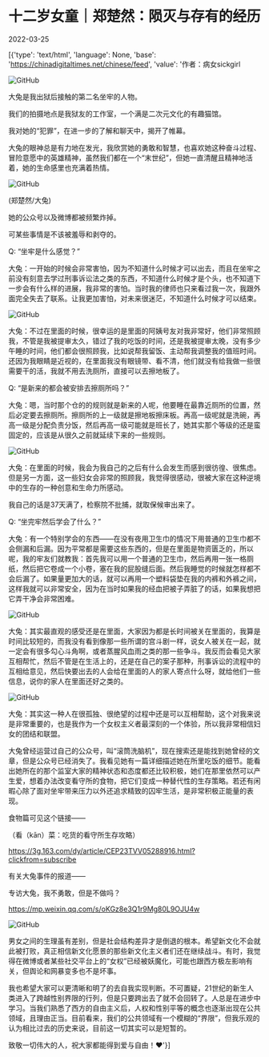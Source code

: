 # 十二岁女童｜郑楚然：陨灭与存有的经历

2022-03-25

[{'type': 'text/html', 'language': None, 'base': 'https://chinadigitaltimes.net/chinese/feed', 'value': '作者：病女sickgirl

![GitHub](https://chinadigitaltimes.net/chinese/files/2022/03/post-678649-623e37a26a4ec.)

大兔是我出狱后接触的第二名坐牢的人物。

我们的拍摄地点是我狱友的工作室，一个满是二次元文化的有趣猫馆。

我对她的“犯罪”，在进一步的了解和聊天中，揭开了帷幕。

大兔的眼神总是有力地在发光，我欣赏她的勇敢和智慧，也喜欢她这种奋斗过程、冒险意愿中的英雄精神，虽然我们都在一个“末世纪”，但她一直清醒且精神地活着，她的生命感里也充满着热情。

![GitHub](https://chinadigitaltimes.net/chinese/files/2022/03/post-678649-623e37a2774e4.)

 (郑楚然/大兔)

她的公众号以及微博都被频繁炸掉。

可某些事情是不该被羞辱和剥夺的。

Q:  “坐牢是什么感觉？”

大兔：一开始的时候会非常害怕，因为不知道什么时候才可以出去，而且在坐牢之前没有刻意去学过刑事诉讼法之类的东西，不知道什么时候才是个头，也不知道下一步会有什么样的进展，我非常的害怕。当时我的律师也只来看过我一次，我跟外面完全失去了联系。让我更加害怕，对未来很迷茫，不知道什么时候才可以结束。

![GitHub](https://chinadigitaltimes.net/chinese/files/2022/03/post-678649-623e37a288f31.)

大兔：不过在里面的时候，很幸运的是里面的阿姨号友对我非常好，他们非常照顾我，不管是我被提审太久，错过了我的吃饭的时间，还是我被提审太晚，没有多少午睡的时间，他们都会很照顾我，比如说帮我留饭、主动帮我调整我的值班时间。还因为我眼睛是近视的，在里面我没有眼镜带、看不清，他们就没有给我做一些很需要干的活，我就不用去洗厕所，直接可以去擦地板了。

Q:  “是新来的都会被安排去擦厕所吗？”

大兔：嗯，当时那个仓的的规则就是新来的人呢，他要睡在最靠近厕所的位置，然后必定要去擦厕所。擦厕所的上一级就是擦地板擦床板。再高一级呢就是洗碗，再高一级是分配负责分饭，然后再高一级可能就是班长了，她其实那个等级的还是蛮固定的，应该是从很久之前就延续下来的一些规则。

![GitHub](https://chinadigitaltimes.net/chinese/files/2022/03/post-678649-623e37a298a77.)

大兔：在里面的时候，我会为我自己的之后有什么会发生而感到很彷徨、很焦虑。但是另一方面，这一些妇女会非常的照顾我，我觉得很感动，很被大家在这种逆境中的生存的一种创意和生命力所感动。

我自己的话是37天满了，检察院不批捕，就取保候审出来了。

Q:  “坐完牢然后学会了什么？”

大兔：有一个特别学会的东西——在没有夜用卫生巾的情况下用普通的卫生巾都不会侧漏和后漏。因为平常都是需要这些东西的，但是在里面是物资匮乏的，所以呢，我的牢友们就教我：首先我可以用一个普通的卫生巾，然后再用一张一格厕纸，然后把它卷成一个小卷，塞在我的屁股缝后面。然后我睡觉的时候就怎样都不会后漏了。如果量更加大的话，就可以再用一个塑料袋垫在我的内裤和外裤之间，这样我就可以非常安全，因为在当时如果我的经血把被子弄脏了的话，如果我想把它弄干净会非常困难。

![GitHub](https://chinadigitaltimes.net/chinese/files/2022/03/post-678649-623e37a2a87c5.)

大兔：其实最直观的感受还是在里面，大家因为都是长时间被关在里面的，我算是时间比较短的，而我没有看到像那一些所谓的宫斗剧一样，说女人被关在一起，就一定会有很多勾心斗角啊，或者蒸腥风血雨之类的那一些争斗。我反而会看见大家互相帮忙，然后不管是在生活上的，还是在自己的案子那种，刑事诉讼的流程中的互相给意见，然后快要出去的人会给在里面的人的家人寄点什么呀，就给他们一些信息，说你的家人在里面还好之类的。

![GitHub](https://chinadigitaltimes.net/chinese/files/2022/03/post-678649-623e37a2bb3b0.)

大兔：其实这一种人在很孤独、很绝望的过程中还是可以互相帮助，这个对我来说是非常重要的，也是我作为一个女权主义者最深刻的一个体验，所以我非常相信妇女的团结和联盟。

大兔曾经运营过自己的公众号，叫“滚筒洗脑机”，现在搜索还是能找到她曾经的文章，但是公众号已经消失了。我看见她有一篇详细描述她在所里吃饭的细节。能看出她所在的那个监室大家的精神状态和态度都还比较积极，她们在那里依然可以产生爱，想着办法改变看守所的食物，把它们变成一种替代性的生存策略。若还有闲暇心除了面对坐牢带来压力以外还追求精致的囚牢生活，是非常积极正能量的表现。

食物篇可见这个链接——

（看（kān）菜：吃货的看守所生存攻略）

https://3g.163.com/dy/article/CEP23TVV05288916.html?clickfrom=subscribe

有关大兔事件的报道——

专访大兔，我不勇敢，但是不做吗？

https://mp.weixin.qq.com/s/oKGz8e3Q1r9Mg80L9OJU4w

![GitHub](https://chinadigitaltimes.net/chinese/files/2022/03/post-678649-623e37a2d50fa.)

男女之间的生理虽有差别，但是社会结构差异才是倒退的根本。希望新文化不会就此被打败，真正相信新文化愿景的那些新文化主义者们还在继续战斗。有时，我觉得在微博或者某些社交平台上的“女权”已经被妖魔化，可能也跟西方极左影响有关，但舆论和网暴变多也不是坏事。

我也希望大家可以更清晰和明了的去自我实现判断。不可置疑，21世纪的新生人类进入了跨越性别界限的行列，但是只要跨出去了就不会回转了。人总是在进步中学习。当我们熟悉了西方的自由主义后，人权和性别平等的概念也逐渐出现在公共领域，且理由正当。目前看来，我们的公共领域有一个模糊的“界限”，但我乐观的认为相比过去的历史来说，目前这一切其实可以是短暂的。

致敬一切伟大的人，祝大家都能得到爱与自由！♥'}]